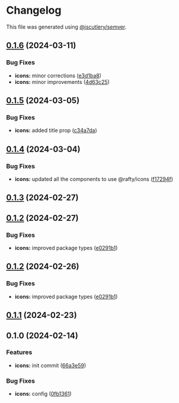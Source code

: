 # Changelog

This file was generated using [@jscutlery/semver](https://github.com/jscutlery/semver).

## [0.1.6](https://github.com/rhinobase/raftyui/compare/icons-0.1.5...icons-0.1.6) (2024-03-11)


### Bug Fixes

* **icons:** minor corrections ([e3d1ba8](https://github.com/rhinobase/raftyui/commit/e3d1ba8f4277bca8c6384e09806b3b6d36c58bd3))
* **icons:** minor improvements ([4d63c25](https://github.com/rhinobase/raftyui/commit/4d63c25faedf8531ce504c71b7cdcc14f1f38c1b))

## [0.1.5](https://github.com/rhinobase/raftyui/compare/icons-0.1.4...icons-0.1.5) (2024-03-05)


### Bug Fixes

* **icons:** added title prop ([c34a7da](https://github.com/rhinobase/raftyui/commit/c34a7da4a2830695738a8df0dbfeee519f469a92))

## [0.1.4](https://github.com/rhinobase/raftyui/compare/icons-0.1.3...icons-0.1.4) (2024-03-04)


### Bug Fixes

* **icons:** updated all the components to use @rafty/icons ([f17294f](https://github.com/rhinobase/raftyui/commit/f17294fa5796888d123e89837fb042ccee05e3aa))

## [0.1.3](https://github.com/rhinobase/raftyui/compare/icons-0.1.2...icons-0.1.3) (2024-02-27)

## [0.1.2](https://github.com/rhinobase/raftyui/compare/icons-0.1.1...icons-0.1.2) (2024-02-27)


### Bug Fixes

* **icons:** improved package types ([e0291b1](https://github.com/rhinobase/raftyui/commit/e0291b13b0bcf120d5a6c7e78895e5d8886d5921))

## [0.1.2](https://github.com/rhinobase/raftyui/compare/icons-0.1.1...icons-0.1.2) (2024-02-26)


### Bug Fixes

* **icons:** improved package types ([e0291b1](https://github.com/rhinobase/raftyui/commit/e0291b13b0bcf120d5a6c7e78895e5d8886d5921))

## [0.1.1](https://github.com/rhinobase/raftyui/compare/icons-0.1.0...icons-0.1.1) (2024-02-23)

## 0.1.0 (2024-02-14)

### Features

- **icons:** init commit ([66a3e59](https://github.com/rhinobase/raftyui/commit/66a3e593105dd0e93efedefd8c1bbc98bd7ef96f))

### Bug Fixes

- **icons:** config ([0fb1361](https://github.com/rhinobase/raftyui/commit/0fb1361cd39fecf59566ae8ce3181e72fdc66c89))
